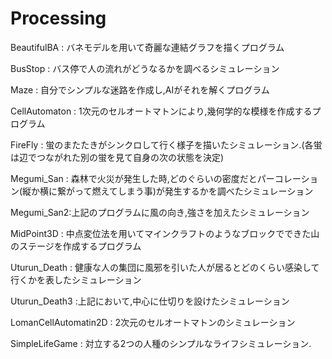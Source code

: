 Processing
==========

BeautifulBA : バネモデルを用いて奇麗な連結グラフを描くプログラム

BusStop : バス停で人の流れがどうなるかを調べるシミュレーション

Maze : 自分でシンプルな迷路を作成し,AIがそれを解くプログラム

CellAutomaton : 1次元のセルオートマトンにより,幾何学的な模様を作成するプログラム

FireFly : 蛍のまたたきがシンクロして行く様子を描いたシミュレーション.(各蛍は辺でつながれた別の蛍を見て自身の次の状態を決定)

Megumi_San : 森林で火災が発生した時,どのぐらいの密度だとパーコレーション(縦か横に繋がって燃えてしまう事)が発生するかを調べたシミュレーション

Megumi_San2:上記のプログラムに風の向き,強さを加えたシミュレーション

MidPoint3D : 中点変位法を用いてマインクラフトのようなブロックでできた山のステージを作成するプログラム

Uturun_Death : 健康な人の集団に風邪を引いた人が居るとどのくらい感染して行くかを表したシミュレーション

Uturun_Death3 :上記において,中心に仕切りを設けたシミュレーション

LomanCellAutomatin2D : 2次元のセルオートマトンのシミュレーション

SimpleLifeGame : 対立する2つの人種のシンプルなライフシミュレーション.



